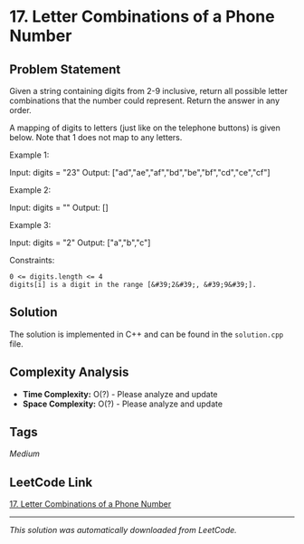 # 17. Letter Combinations of a Phone Number

## Problem Statement

Given a string containing digits from 2-9 inclusive, return all possible letter combinations that the number could represent. Return the answer in any order.

A mapping of digits to letters (just like on the telephone buttons) is given below. Note that 1 does not map to any letters.

Example 1:

Input: digits = "23"
Output: ["ad","ae","af","bd","be","bf","cd","ce","cf"]

Example 2:

Input: digits = ""
Output: []

Example 3:

Input: digits = "2"
Output: ["a","b","c"]

Constraints:

	0 <= digits.length <= 4
	digits[i] is a digit in the range [&#39;2&#39;, &#39;9&#39;].

## Solution

The solution is implemented in C++ and can be found in the `solution.cpp` file.

## Complexity Analysis

- **Time Complexity:** O(?) - Please analyze and update
- **Space Complexity:** O(?) - Please analyze and update

## Tags

*Medium*

## LeetCode Link

[17. Letter Combinations of a Phone Number](https://leetcode.com/problems/letter-combinations-of-a-phone-number/)

---

*This solution was automatically downloaded from LeetCode.*
